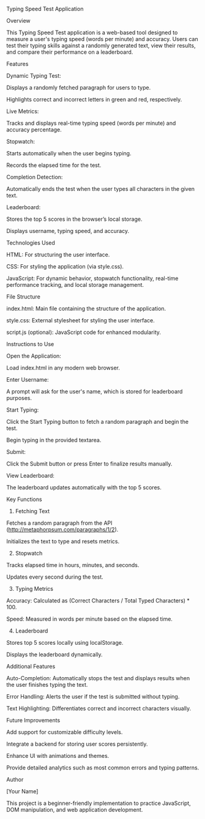 Typing Speed Test Application

Overview

This Typing Speed Test application is a web-based tool designed to measure a user's typing speed (words per minute) and accuracy. Users can test their typing skills against a randomly generated text, view their results, and compare their performance on a leaderboard.

Features

Dynamic Typing Test:

Displays a randomly fetched paragraph for users to type.

Highlights correct and incorrect letters in green and red, respectively.

Live Metrics:

Tracks and displays real-time typing speed (words per minute) and accuracy percentage.

Stopwatch:

Starts automatically when the user begins typing.

Records the elapsed time for the test.

Completion Detection:

Automatically ends the test when the user types all characters in the given text.

Leaderboard:

Stores the top 5 scores in the browser’s local storage.

Displays username, typing speed, and accuracy.

Technologies Used

HTML: For structuring the user interface.

CSS: For styling the application (via style.css).

JavaScript: For dynamic behavior, stopwatch functionality, real-time performance tracking, and local storage management.

File Structure

index.html: Main file containing the structure of the application.

style.css: External stylesheet for styling the user interface.

script.js (optional): JavaScript code for enhanced modularity.

Instructions to Use

Open the Application:

Load index.html in any modern web browser.

Enter Username:

A prompt will ask for the user's name, which is stored for leaderboard purposes.

Start Typing:

Click the Start Typing button to fetch a random paragraph and begin the test.

Begin typing in the provided textarea.

Submit:

Click the Submit button or press Enter to finalize results manually.

View Leaderboard:

The leaderboard updates automatically with the top 5 scores.

Key Functions

1. Fetching Text

Fetches a random paragraph from the API (http://metaphorpsum.com/paragraphs/1/2).

Initializes the text to type and resets metrics.

2. Stopwatch

Tracks elapsed time in hours, minutes, and seconds.

Updates every second during the test.

3. Typing Metrics

Accuracy: Calculated as (Correct Characters / Total Typed Characters) * 100.

Speed: Measured in words per minute based on the elapsed time.

4. Leaderboard

Stores top 5 scores locally using localStorage.

Displays the leaderboard dynamically.

Additional Features

Auto-Completion: Automatically stops the test and displays results when the user finishes typing the text.

Error Handling: Alerts the user if the test is submitted without typing.

Text Highlighting: Differentiates correct and incorrect characters visually.

Future Improvements

Add support for customizable difficulty levels.

Integrate a backend for storing user scores persistently.

Enhance UI with animations and themes.

Provide detailed analytics such as most common errors and typing patterns.

Author

[Your Name]

This project is a beginner-friendly implementation to practice JavaScript, DOM manipulation, and web application development.
